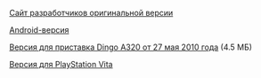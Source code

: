 [Сайт разработчиков оригинальной версии](http://sourceforge.net/projects/fheroes2/)

[Android-версия](https://play.google.com/store/apps/details?id=org.fheroes2)

[Версия для приставка Dingo A320 от 27 мая 2010 года](/files/fheroes2-dingoo-r1.tar.bz2) (4.5 МБ)

[Версия для PlayStation Vita](https://github.com/Northfear/fheroes2-vita)
